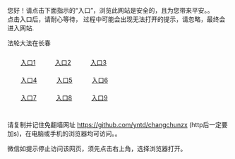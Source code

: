 您好！请点击下面指示的“入口”，浏览此网站是安全的，且为您带来平安。。 <br/>
点击入口后，请耐心等待， 过程中可能会出现无法打开的提示，请忽略，最终会进入网站. </br>

法轮大法在长春<br/>
<div style="padding:10px"><a style="margin:20px" target="_blank" href="https://d307ilc0viupwt.cloudfront.net/2Qpsp?mhnzwifq" id="ccLink1" rel="nofollow">入口1</a> <a target="_blank" style="margin:20px" href="https://d3rola7kq811zi.cloudfront.net/2Qpsp?ixgdqro" id="ccLink2" rel="nofollow">入口2</a> <a style="margin:20px" target="_blank" href="https://d3dz14vv3vdfp3.cloudfront.net/2Qpsp?npbgu" id="ccLink3" rel="nofollow">入口3</a></div>

<div style="padding:10px" ><a style="margin:20px" target="_blank" href="https://d307ilc0viupwt.cloudfront.net/2Qpsp?mhnzwifq" id="ccLink4" rel="nofollow">入口4</a> <a style="margin:20px" href="https://d3rola7kq811zi.cloudfront.net/2Qpsp?ixgdqro" target="_blank" id="ccLink5" rel="nofollow">入口5</a> <a style="margin:20px" href="https://d3dz14vv3vdfp3.cloudfront.net/2Qpsp?npbgu" target="_blank" id="ccLink6" rel="nofollow">入口6</a></div>

<div style="padding:10px"><a style="margin:20px" target="_blank" href="https://d307ilc0viupwt.cloudfront.net/2Qpsp?mhnzwifq" id="ccLink7" rel="nofollow">入口7</a> <a style="margin:20px" href="https://d3rola7kq811zi.cloudfront.net/2Qpsp?ixgdqro" target="_blank" id="ccLink8" rel="nofollow">入口8</a> <a style="margin:20px" target="_blank" href="https://d3dz14vv3vdfp3.cloudfront.net/2Qpsp?npbgu" id="ccLink9" rel="nofollow">入口9</a></div>

<br/>



请复制并记住免翻墙网址 https://github.com/yntd/changchunzx (http后一定要加s)，在电脑或手机的浏览器均可访问。。<br/>

微信如提示停止访问该网页，须先点击右上角，选择浏览器打开。
